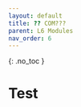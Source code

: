 ```yaml
---
layout: default
title: ?? COM???
parent: L6 Modules
nav_order: 6
---
```


{: .no_toc }


# Test



